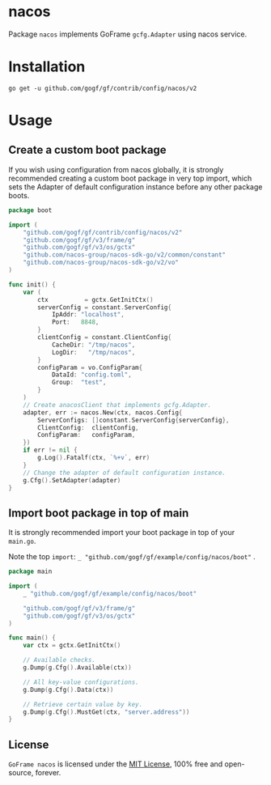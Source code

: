 # nacos

Package `nacos` implements GoFrame `gcfg.Adapter` using nacos service.

# Installation

```
go get -u github.com/gogf/gf/contrib/config/nacos/v2
```

# Usage

## Create a custom boot package

If you wish using configuration from nacos globally,
it is strongly recommended creating a custom boot package in very top import,
which sets the Adapter of default configuration instance before any other package boots.

```go
package boot

import (
	"github.com/gogf/gf/contrib/config/nacos/v2"
	"github.com/gogf/gf/v3/frame/g"
	"github.com/gogf/gf/v3/os/gctx"
	"github.com/nacos-group/nacos-sdk-go/v2/common/constant"
	"github.com/nacos-group/nacos-sdk-go/v2/vo"
)

func init() {
	var (
		ctx          = gctx.GetInitCtx()
		serverConfig = constant.ServerConfig{
			IpAddr: "localhost",
			Port:   8848,
		}
		clientConfig = constant.ClientConfig{
			CacheDir: "/tmp/nacos",
			LogDir:   "/tmp/nacos",
		}
		configParam = vo.ConfigParam{
			DataId: "config.toml",
			Group:  "test",
		}
	)
	// Create anacosClient that implements gcfg.Adapter.
	adapter, err := nacos.New(ctx, nacos.Config{
		ServerConfigs: []constant.ServerConfig{serverConfig},
		ClientConfig:  clientConfig,
		ConfigParam:   configParam,
	})
	if err != nil {
		g.Log().Fatalf(ctx, `%+v`, err)
	}
	// Change the adapter of default configuration instance.
	g.Cfg().SetAdapter(adapter)
}
```

## Import boot package in top of main

It is strongly recommended import your boot package in top of your `main.go`.

Note the top `import`: `_ "github.com/gogf/gf/example/config/nacos/boot"` .

```go
package main

import (
    _ "github.com/gogf/gf/example/config/nacos/boot"

    "github.com/gogf/gf/v3/frame/g"
    "github.com/gogf/gf/v3/os/gctx"
)

func main() {
    var ctx = gctx.GetInitCtx()

    // Available checks.
    g.Dump(g.Cfg().Available(ctx))

    // All key-value configurations.
    g.Dump(g.Cfg().Data(ctx))

    // Retrieve certain value by key.
    g.Dump(g.Cfg().MustGet(ctx, "server.address"))
}
```

## License

`GoFrame nacos` is licensed under the [MIT License](../../../LICENSE), 100% free and open-source, forever.
